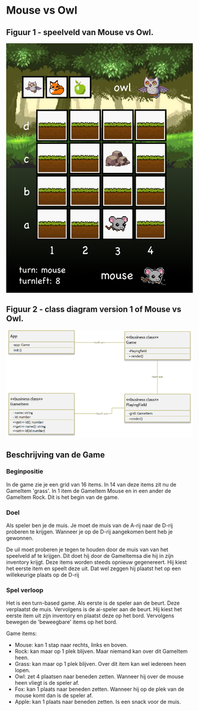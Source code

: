 # Mouse vs Owl

## Figuur 1 - speelveld van Mouse vs Owl.

![image of playing field](./assignment-images/mouse-vs-owl.png "nice playingfield")

## Figuur 2 - class diagram version 1 of Mouse vs Owl.

![class diagram of mouse vs owl ](./assignment-images/class-diagram-mouse-vs-owl.png "nice game")

## Beschrijving van de Game

### Beginpositie

In de game zie je een grid van 16 items. In 14 van deze items zit nu de GameItem 'grass'. In 1 item de GameItem Mouse en in een ander de GameItem Rock. Dit is het begin van de game.

### Doel

Als speler ben je de muis. Je moet de muis van de A-rij naar de D-rij proberen te krijgen. Wanneer je op de D-rij aangekomen bent heb je gewonnen.

De uil moet proberen  je tegen te houden door de muis van van het speelveld af te krijgen. Dit doet hij door de GameItemsa die hij in zijn inventory krijgt. Deze items worden steeds opnieuw gegenereert. Hij kiest het eerste item en speelt deze uit. Dat wel zeggen hij plaatst het op een willekeurige plaats op de D-rij

### Spel verloop

Het is een turn-based game. Als eerste is de speler aan de beurt. Deze verplaatst de muis. Vervolgens is de ai-speler aan de beurt. Hij kiest het eerste item uit zijn inventory en plaatst deze op het bord. Vervolgens bewegen de 'beweegbare' items op het bord.

Game items:

- Mouse: kan 1 stap naar rechts, links en boven.
- Rock: kan maar op 1 plek blijven. Maar niemand kan over dit GameItem heen.
- Grass: kan maar op 1 plek blijven. Over dit item kan wel iedereen heen lopen.
- Owl: zet 4 plaatsen naar beneden zetten. Wanneer hij over de mouse heen vliegt is de speler af.
- Fox: kan 1 plaats naar beneden zetten. Wanneer hij op de plek van de mouse komt dan is de speler af.
- Apple: kan 1 plaats naar beneden zetten. Is een snack voor de muis.